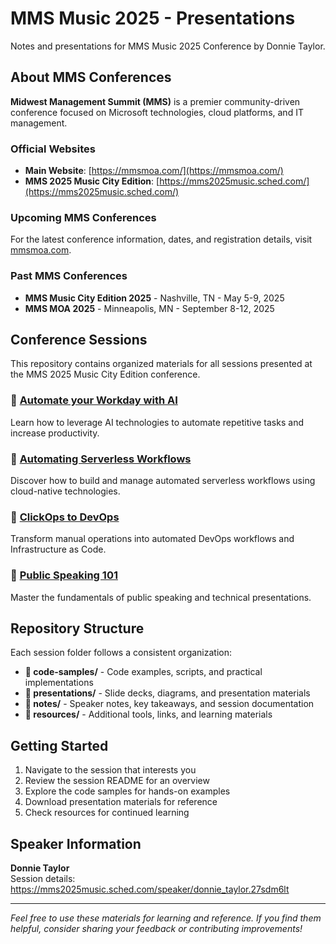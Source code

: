 # MMS Music 2025 - Presentations

Notes and presentations for MMS Music 2025 Conference by Donnie Taylor.

## About MMS Conferences

**Midwest Management Summit (MMS)** is a premier community-driven conference focused on Microsoft technologies, cloud platforms, and IT management.

### Official Websites
- **Main Website**: [https://mmsmoa.com/](https://mmsmoa.com/)
- **MMS 2025 Music City Edition**: [https://mms2025music.sched.com/](https://mms2025music.sched.com/)

### Upcoming MMS Conferences
For the latest conference information, dates, and registration details, visit [mmsmoa.com](https://mmsmoa.com/).

### Past MMS Conferences
- **MMS Music City Edition 2025** - Nashville, TN - May 5-9, 2025
- **MMS MOA 2025** - Minneapolis, MN - September 8-12, 2025

## Conference Sessions

This repository contains organized materials for all sessions presented at the MMS 2025 Music City Edition conference.

### 📁 [Automate your Workday with AI](./Automate%20your%20Workday%20with%20AI/)
Learn how to leverage AI technologies to automate repetitive tasks and increase productivity.

### 📁 [Automating Serverless Workflows](./Automating%20Serverless%20Workflows/)
Discover how to build and manage automated serverless workflows using cloud-native technologies.

### 📁 [ClickOps to DevOps](./ClickOps%20to%20DevOps/)
Transform manual operations into automated DevOps workflows and Infrastructure as Code.

### 📁 [Public Speaking 101](./Public%20Speaking%20101/)
Master the fundamentals of public speaking and technical presentations.

## Repository Structure

Each session folder follows a consistent organization:

- **📁 code-samples/** - Code examples, scripts, and practical implementations
- **📁 presentations/** - Slide decks, diagrams, and presentation materials  
- **📁 notes/** - Speaker notes, key takeaways, and session documentation
- **📁 resources/** - Additional tools, links, and learning materials

## Getting Started

1. Navigate to the session that interests you
2. Review the session README for an overview
3. Explore the code samples for hands-on examples
4. Download presentation materials for reference
5. Check resources for continued learning

## Speaker Information

**Donnie Taylor**  
Session details: https://mms2025music.sched.com/speaker/donnie_taylor.27sdm6lt

---

*Feel free to use these materials for learning and reference. If you find them helpful, consider sharing your feedback or contributing improvements!*

